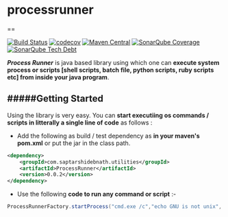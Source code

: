 # processrunner
==

[![Build Status](https://travis-ci.org/saptarshidebnath/processrunner.svg?branch=master)](https://travis-ci.org/saptarshidebnath/processrunner) [![codecov](https://codecov.io/gh/saptarshidebnath/processrunner/branch/master/graph/badge.svg)](https://codecov.io/gh/saptarshidebnath/processrunner) [![Maven Central](https://maven-badges.herokuapp.com/maven-central/com.saptarshidebnath.utilities/ProcessRunner/badge.svg)](https://maven-badges.herokuapp.com/maven-central/com.saptarshidebnath.utilities/ProcessRunner) [![SonarQube Coverage](https://img.shields.io/sonar/http/sonar.qatools.ru/ru.yandex.qatools.allure:allure-core/coverage.svg)](https://sonarqube.com/dashboard?id=com.saptarshidebnath.utilities%3AProcessRunner) [![SonarQube Tech Debt](https://img.shields.io/sonar/http/sonar.qatools.ru/ru.yandex.qatools.allure:allure-core/tech_debt.svg)](https://sonarqube.com/dashboard?id=com.saptarshidebnath.utilities%3AProcessRunner)

***Process Runner*** is java based library using which one can **execute system process or scripts [shell scripts, batch file, python scripts, ruby scripts etc] from inside your java program**.

#####Getting Started
----
Using the library is very easy. You can **start executiing os commands / scripts in litterally a single line of code** as follows :
* Add the following as build / test dependency as **in your maven's pom.xml** or put the jar in the class path.
```xml
<dependency>
    <groupId>com.saptarshidebnath.utilities</groupId>
    <artifactId>ProcessRunner</artifactId>
    <version>0.0.2</version>
</dependency>
```
* Use the following **code to run any command or script** :-
```java
ProcessRunnerFactory.startProcess("cmd.exe /c","echo GNU is not unix", Level.DEBUG);
```
